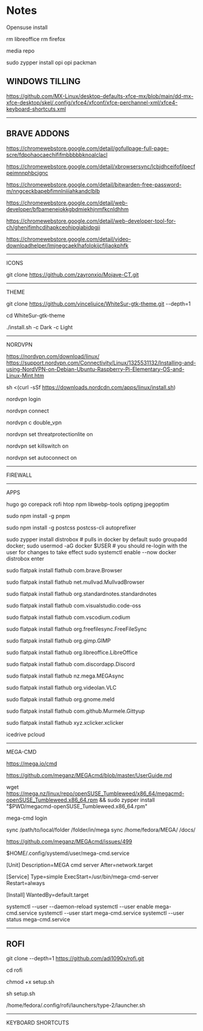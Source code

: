 # Notes
Opensuse install

rm libreoffice
rm firefox

media repo

sudo zypper install opi
opi packman

## WINDOWS TILLING

https://github.com/MX-Linux/desktop-defaults-xfce-mx/blob/main/dd-mx-xfce-desktop/skel/.config/xfce4/xfconf/xfce-perchannel-xml/xfce4-keyboard-shortcuts.xml

---

## BRAVE ADDONS

https://chromewebstore.google.com/detail/gofullpage-full-page-scre/fdpohaocaechififmbbbbbknoalclacl

https://chromewebstore.google.com/detail/xbrowsersync/lcbjdhceifofjlpecfpeimnnphbcjgnc

https://chromewebstore.google.com/detail/bitwarden-free-password-m/nngceckbapebfimnlniiiahkandclblb

https://chromewebstore.google.com/detail/web-developer/bfbameneiokkgbdmiekhjnmfkcnldhhm

https://chromewebstore.google.com/detail/web-developer-tool-for-ch/ghenifimhcdihapkceohjpgiabidpgji

https://chromewebstore.google.com/detail/video-downloadhelper/lmjnegcaeklhafolokijcfjliaokphfk

---

ICONS

git clone https://github.com/zayronxio/Mojave-CT.git

---

THEME

git clone https://github.com/vinceliuice/WhiteSur-gtk-theme.git --depth=1

cd WhiteSur-gtk-theme

./install.sh -c Dark -c Light


---

NORDVPN

https://nordvpn.com/download/linux/
https://support.nordvpn.com/Connectivity/Linux/1325531132/Installing-and-using-NordVPN-on-Debian-Ubuntu-Raspberry-Pi-Elementary-OS-and-Linux-Mint.htm

sh <(curl -sSf https://downloads.nordcdn.com/apps/linux/install.sh)


nordvpn login

nordvpn connect

nordvpn c double_vpn

nordvpn set threatprotectionlite on

nordvpn set killswitch on

nordvpn set autoconnect on

---

FIREWALL

---

APPS 

hugo go corepack rofi htop npm libwebp-tools optipng jpegoptim

sudo npm install -g pnpm

sudo npm install -g postcss postcss-cli autoprefixer

sudo zypper install distrobox # pulls in docker by default
sudo groupadd docker; sudo usermod -aG docker $USER # you should re-login with the user for changes to take effect
sudo systemctl enable --now docker
distrobox enter

sudo flatpak install flathub com.brave.Browser

sudo flatpak install flathub net.mullvad.MullvadBrowser

sudo flatpak install flathub org.standardnotes.standardnotes

sudo flatpak install flathub com.visualstudio.code-oss

sudo flatpak install flathub com.vscodium.codium

sudo flatpak install flathub org.freefilesync.FreeFileSync

sudo flatpak install flathub org.gimp.GIMP

sudo flatpak install flathub org.libreoffice.LibreOffice

sudo flatpak install flathub com.discordapp.Discord

sudo flatpak install flathub nz.mega.MEGAsync

sudo flatpak install flathub org.videolan.VLC

sudo flatpak install flathub org.gnome.meld

sudo flatpak install flathub com.github.Murmele.Gittyup

sudo flatpak install flathub xyz.xclicker.xclicker

icedrive
pcloud

---

MEGA-CMD

https://mega.io/cmd

https://github.com/meganz/MEGAcmd/blob/master/UserGuide.md

wget https://mega.nz/linux/repo/openSUSE_Tumbleweed/x86_64/megacmd-openSUSE_Tumbleweed.x86_64.rpm && sudo zypper install "$PWD/megacmd-openSUSE_Tumbleweed.x86_64.rpm"

mega-cmd login

sync /path/to/local/folder /folder/in/mega
sync /home/fedora/MEGA/ /docs/


https://github.com/meganz/MEGAcmd/issues/499

$HOME/.config/systemd/user/mega-cmd.service

[Unit]
Description=MEGA cmd server
After=network.target

[Service]
Type=simple
ExecStart=/usr/bin/mega-cmd-server
Restart=always

[Install]
WantedBy=default.target


systemctl --user --daemon-reload
systemctl --user enable mega-cmd.service
systemctl --user start mega-cmd.service
systemctl --user status mega-cmd.service

---

## ROFI

git clone --depth=1 https://github.com/adi1090x/rofi.git

cd rofi

chmod +x setup.sh

sh setup.sh

/home/fedora/.config/rofi/launchers/type-2/launcher.sh

---

KEYBOARD SHORTCUTS

